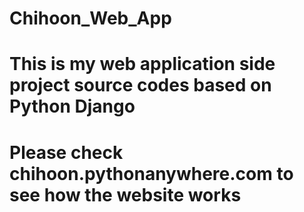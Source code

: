 # Chihoon_Web_App
# This is my web application side project source codes based on Python Django
# Please check chihoon.pythonanywhere.com to see how the website works
